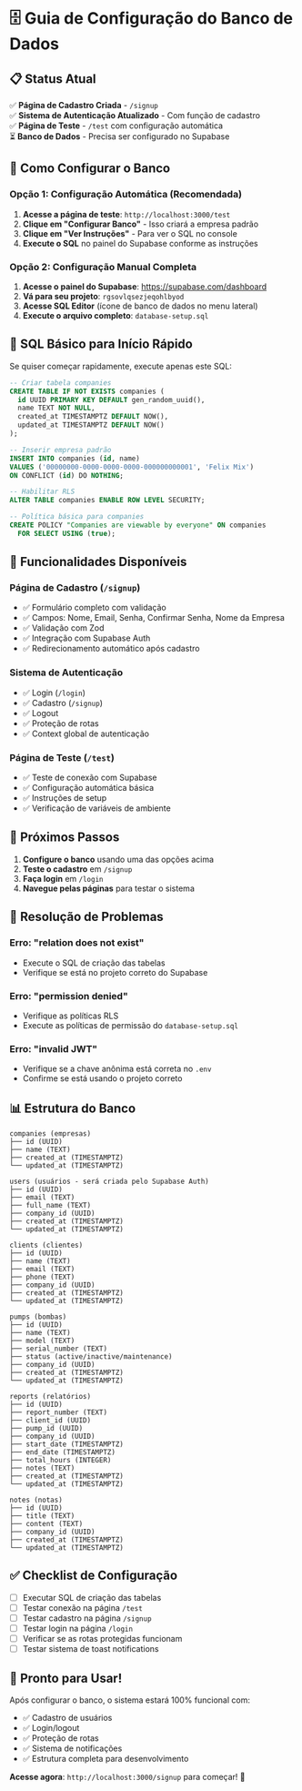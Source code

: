 # 🗄️ Guia de Configuração do Banco de Dados

## 📋 **Status Atual**

✅ **Página de Cadastro Criada** - `/signup`  
✅ **Sistema de Autenticação Atualizado** - Com função de cadastro  
✅ **Página de Teste** - `/test` com configuração automática  
⏳ **Banco de Dados** - Precisa ser configurado no Supabase  

## 🚀 **Como Configurar o Banco**

### **Opção 1: Configuração Automática (Recomendada)**

1. **Acesse a página de teste**: `http://localhost:3000/test`
2. **Clique em "Configurar Banco"** - Isso criará a empresa padrão
3. **Clique em "Ver Instruções"** - Para ver o SQL no console
4. **Execute o SQL** no painel do Supabase conforme as instruções

### **Opção 2: Configuração Manual Completa**

1. **Acesse o painel do Supabase**: https://supabase.com/dashboard
2. **Vá para seu projeto**: `rgsovlqsezjeqohlbyod`
3. **Acesse SQL Editor** (ícone de banco de dados no menu lateral)
4. **Execute o arquivo completo**: `database-setup.sql`

## 📝 **SQL Básico para Início Rápido**

Se quiser começar rapidamente, execute apenas este SQL:

```sql
-- Criar tabela companies
CREATE TABLE IF NOT EXISTS companies (
  id UUID PRIMARY KEY DEFAULT gen_random_uuid(),
  name TEXT NOT NULL,
  created_at TIMESTAMPTZ DEFAULT NOW(),
  updated_at TIMESTAMPTZ DEFAULT NOW()
);

-- Inserir empresa padrão
INSERT INTO companies (id, name) 
VALUES ('00000000-0000-0000-0000-000000000001', 'Felix Mix')
ON CONFLICT (id) DO NOTHING;

-- Habilitar RLS
ALTER TABLE companies ENABLE ROW LEVEL SECURITY;

-- Política básica para companies
CREATE POLICY "Companies are viewable by everyone" ON companies
  FOR SELECT USING (true);
```

## 🎯 **Funcionalidades Disponíveis**

### **Página de Cadastro** (`/signup`)
- ✅ Formulário completo com validação
- ✅ Campos: Nome, Email, Senha, Confirmar Senha, Nome da Empresa
- ✅ Validação com Zod
- ✅ Integração com Supabase Auth
- ✅ Redirecionamento automático após cadastro

### **Sistema de Autenticação**
- ✅ Login (`/login`)
- ✅ Cadastro (`/signup`)
- ✅ Logout
- ✅ Proteção de rotas
- ✅ Context global de autenticação

### **Página de Teste** (`/test`)
- ✅ Teste de conexão com Supabase
- ✅ Configuração automática básica
- ✅ Instruções de setup
- ✅ Verificação de variáveis de ambiente

## 🔧 **Próximos Passos**

1. **Configure o banco** usando uma das opções acima
2. **Teste o cadastro** em `/signup`
3. **Faça login** em `/login`
4. **Navegue pelas páginas** para testar o sistema

## 🐛 **Resolução de Problemas**

### **Erro: "relation does not exist"**
- Execute o SQL de criação das tabelas
- Verifique se está no projeto correto do Supabase

### **Erro: "permission denied"**
- Verifique as políticas RLS
- Execute as políticas de permissão do `database-setup.sql`

### **Erro: "invalid JWT"**
- Verifique se a chave anônima está correta no `.env`
- Confirme se está usando o projeto correto

## 📊 **Estrutura do Banco**

```
companies (empresas)
├── id (UUID)
├── name (TEXT)
├── created_at (TIMESTAMPTZ)
└── updated_at (TIMESTAMPTZ)

users (usuários - será criada pelo Supabase Auth)
├── id (UUID)
├── email (TEXT)
├── full_name (TEXT)
├── company_id (UUID)
├── created_at (TIMESTAMPTZ)
└── updated_at (TIMESTAMPTZ)

clients (clientes)
├── id (UUID)
├── name (TEXT)
├── email (TEXT)
├── phone (TEXT)
├── company_id (UUID)
├── created_at (TIMESTAMPTZ)
└── updated_at (TIMESTAMPTZ)

pumps (bombas)
├── id (UUID)
├── name (TEXT)
├── model (TEXT)
├── serial_number (TEXT)
├── status (active/inactive/maintenance)
├── company_id (UUID)
├── created_at (TIMESTAMPTZ)
└── updated_at (TIMESTAMPTZ)

reports (relatórios)
├── id (UUID)
├── report_number (TEXT)
├── client_id (UUID)
├── pump_id (UUID)
├── company_id (UUID)
├── start_date (TIMESTAMPTZ)
├── end_date (TIMESTAMPTZ)
├── total_hours (INTEGER)
├── notes (TEXT)
├── created_at (TIMESTAMPTZ)
└── updated_at (TIMESTAMPTZ)

notes (notas)
├── id (UUID)
├── title (TEXT)
├── content (TEXT)
├── company_id (UUID)
├── created_at (TIMESTAMPTZ)
└── updated_at (TIMESTAMPTZ)
```

## ✅ **Checklist de Configuração**

- [ ] Executar SQL de criação das tabelas
- [ ] Testar conexão na página `/test`
- [ ] Testar cadastro na página `/signup`
- [ ] Testar login na página `/login`
- [ ] Verificar se as rotas protegidas funcionam
- [ ] Testar sistema de toast notifications

## 🎉 **Pronto para Usar!**

Após configurar o banco, o sistema estará 100% funcional com:
- ✅ Cadastro de usuários
- ✅ Login/logout
- ✅ Proteção de rotas
- ✅ Sistema de notificações
- ✅ Estrutura completa para desenvolvimento

**Acesse agora**: `http://localhost:3000/signup` para começar! 🚀


